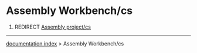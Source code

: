 # Assembly Workbench/cs
1.  REDIRECT [Assembly project/cs](Assembly_project/cs.md)

---
[documentation index](../README.md) > Assembly Workbench/cs
